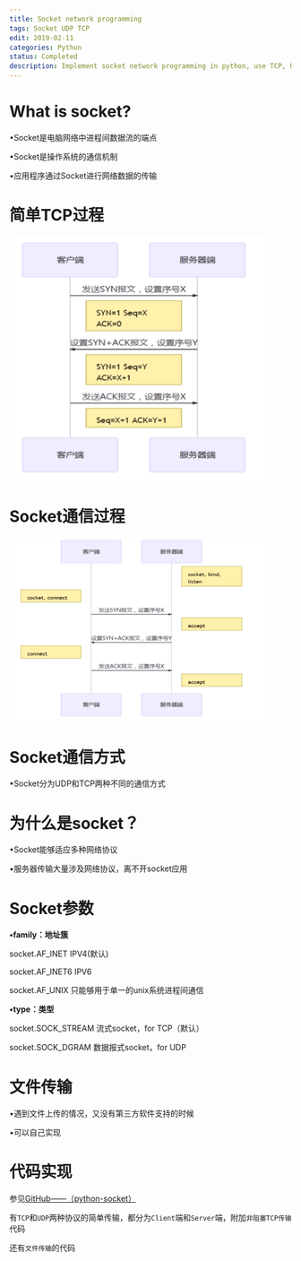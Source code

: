 ```yaml
---
title: Socket network programming
tags: Socket UDP TCP
edit: 2019-02-11
categories: Python
status: Completed
description: Implement socket network programming in python, use TCP, UDP protocol, and complete file transfer function
---
```


# What is socket?

•Socket是电脑网络中进程间数据流的端点

•Socket是操作系统的通信机制

•应用程序通过Socket进行网络数据的传输

# 简单TCP过程

<img src="https://raw.githubusercontent.com/Cr7-joker/Cr7-joker.github.io/master/_posts/2019-02-11-Socket%20network%20programming/assert/TCP.png" width="90%" alt="TCP通信过程">

# Socket通信过程

<img src="https://raw.githubusercontent.com/Cr7-joker/Cr7-joker.github.io/master/_posts/2019-02-11-Socket%20network%20programming/assert/socket.png" width="90%" alt="socket通信过程">

# Socket通信方式

•Socket分为UDP和TCP两种不同的通信方式

# 为什么是socket？

•Socket能够适应多种网络协议

•服务器传输大量涉及网络协议，离不开socket应用

# Socket参数

**•family：地址簇** 

  socket.AF_INET         IPV4(默认)

  socket.AF_INET6       IPV6

  socket.AF_UNIX        只能够用于单一的unix系统进程间通信

**•type：类型**

  socket.SOCK_STREAM     流式socket，for TCP（默认）

  socket.SOCK_DGRAM       数据报式socket，for UDP

# 文件传输

•遇到文件上传的情况，又没有第三方软件支持的时候

•可以自己实现

# 代码实现

参见[GitHub——（python-socket）](https://github.com/Cr7-joker/python-socket)

有`TCP`和`UDP`两种协议的简单传输，都分为`Client`端和`Server`端，附加`非阻塞TCP传输`代码

还有`文件传输`的代码